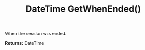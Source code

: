 ﻿---
uid: crmscript_ref_NSChatSessionEntity_GetWhenEnded
title: DateTime GetWhenEnded()
intellisense: NSChatSessionEntity.GetWhenEnded
keywords: NSChatSessionEntity, GetWhenEnded
so.topic: reference
---

When the session was ended.

**Returns:** DateTime


